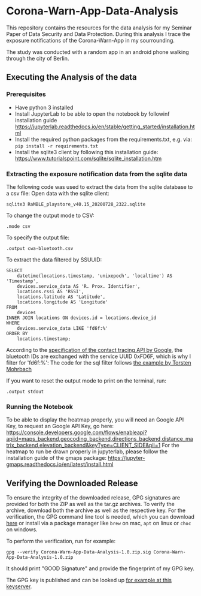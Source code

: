 # Corona-Warn-App-Data-Analysis
This repository contains the resources for the data analysis for my Seminar Paper of Data Security and Data Protection.
During this analysis I trace the exposure notifications of the Corona-Warn-App in my sourrounding.

The study was conducted with a random app in an android phone walking through the city of Berlin.

## Executing the Analysis of the data
### Prerequisites
- Have python 3 installed 
- Install JupyterLab to be able to open the notebook by followinf installation guide
  https://jupyterlab.readthedocs.io/en/stable/getting_started/installation.html
- Install the required python packages from the requirements.txt, e.g. via:
  `pip install -r requirements.txt`
- Install the sqlite3 client by following this installation guide:
  https://www.tutorialspoint.com/sqlite/sqlite_installation.htm 
  
### Extracting the exposure notification data from the sqlite data
The following code was used to extract the data from the sqlite database to a csv file:
Open data with the sqlite client:
```
sqlite3 RaMBLE_playstore_v40.15_20200728_2322.sqlite
```
To change the output mode to CSV:
```
.mode csv
```
To specify the output file:
```
.output cwa-bluetooth.csv
```
To extract the data filtered by SSUUID:
```
SELECT
    datetime(locations.timestamp, 'unixepoch', 'localtime') AS 'Timestamp', 
    devices.service_data AS 'R. Prox. Identifier',
    locations.rssi AS 'RSSI',
    locations.latitude AS 'Latitude',
    locations.longitude AS 'Longitude'
FROM
    devices
INNER JOIN locations ON devices.id = locations.device_id
WHERE
    devices.service_data LIKE 'fd6f:%'
ORDER BY
    locations.timestamp;
```
According to the [specification of the contact tracing API by Google](https://blog.google/documents/58/Contact_Tracing_-_Bluetooth_Specification_v1.1_RYGZbKW.pdf),
the bluetooth IDs are exchanged with the service UUID 0xFD6F, which is why I filter for 'fd6f:%':
The code for the sql filter follows [the example by Torsten Mohrbach](https://gist.github.com/tmohrbach/b549abd6818e2f0153a2489d0e35400e)

If you want to reset the output mode to print on the terminal, run:
```
.output stdout
```

### Running the Notebook
To be able to display the heatmap properly, you will need an Google API Key,
to request an Google API Key, go here: 
https://console.developers.google.com/flows/enableapi?apiid=maps_backend,geocoding_backend,directions_backend,distance_matrix_backend,elevation_backend&keyType=CLIENT_SIDE&pli=1
For the heatmap to run be drawn properly in jupyterlab, please follow the installation guide of the gmaps package:
https://jupyter-gmaps.readthedocs.io/en/latest/install.html


## Verifying the Downloaded Release
To ensure the integrity of the downloaded release, GPG signatures are provided for both the ZIP as well as the tar.gz archives.
To verify the archive, download both the archive as well as the respective key.
For the verification, the GPG command line tool is needed, which you can download [here](https://www.gnupg.org/download/)
or install via a package manager like `brew` on mac, `apt` on linux or `choc` on windows.

To perform the verification, run for example:  
```
gpg --verify Corona-Warn-App-Data-Analysis-1.0.zip.sig Corona-Warn-App-Data-Analysis-1.0.zip
```

It should print "GOOD Signature" and provide the fingerprint of my GPG key.

The GPG key is published and can be looked up [for example at this keyserver](http://keys.gnupg.net/pks/lookup?search=0xA4225256862D208E7B34DCA22B006E1221BBDEF2&fingerprint=on&op=index).
